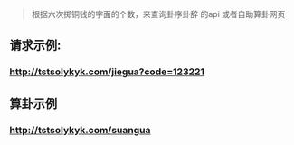 > 根据六次掷铜钱的字面的个数，来查询卦序卦辞 的api 或者自助算卦网页
## 请求示例:
### http://tstsolykyk.com/jiegua?code=123221
## 算卦示例
### http://tstsolykyk.com/suangua